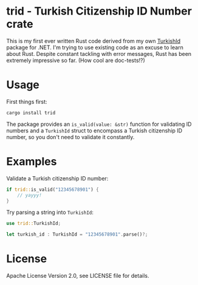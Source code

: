 # trid - Turkish Citizenship ID Number crate
This is my first ever written Rust code derived from my own [TurkishId](https://github.com/ssg/TurkishId) package for .NET. I'm trying to use existing code as an excuse to learn about Rust. Despite constant tackling with 
error messages, Rust has been extremely impressive so far. (How cool are doc-tests!?)

# Usage
First things first:

```
cargo install trid
```

The package provides an `is_valid(value: &str)` function for validating ID numbers and a `TurkishId` 
struct to encompass a Turkish citizenship ID number, so you don't need to validate it constantly.

# Examples

Validate a Turkish citizenship ID number:

```rust
if trid::is_valid("12345678901") {
    // yayyy!
}
```

Try parsing a string into `TurkishId`:

```rust
use trid::TurkishId;

let turkish_id : TurkishId = "12345678901".parse()?;
```

# License
Apache License Version 2.0, see LICENSE file for details.
